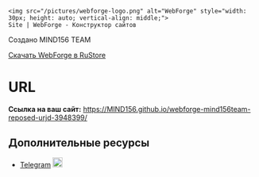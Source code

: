 
# <h1>
    <img src="/pictures/webforge-logo.png" alt="WebForge" style="width: 30px; height: auto; vertical-align: middle;"> 
    Site | WebForge - Конструктор сайтов
</h1>

<p>Создано MIND156 TEAM</p>

<a href="https://www.rustore.ru/catalog/app/com.mind156team.webforge">Скачать WebForge в RuStore</a>

<h1>URL</h1>
<p></p>
<p><strong>Ссылка на ваш сайт:</strong> <a href="https://MIND156.github.io/webforge-mind156team-reposed-urjd-3948399/" target="_blank">https://MIND156.github.io/webforge-mind156team-reposed-urjd-3948399/</a></p>

<h2>Дополнительные ресурсы</h2>
<ul>
    <li><a href="https://t.me/mind156_official" target="_blank">Telegram</a>
    <img src="/pictures/telegram.png" alt="Telegram" style="width: 20px; height: auto;">    </li>
</ul>
